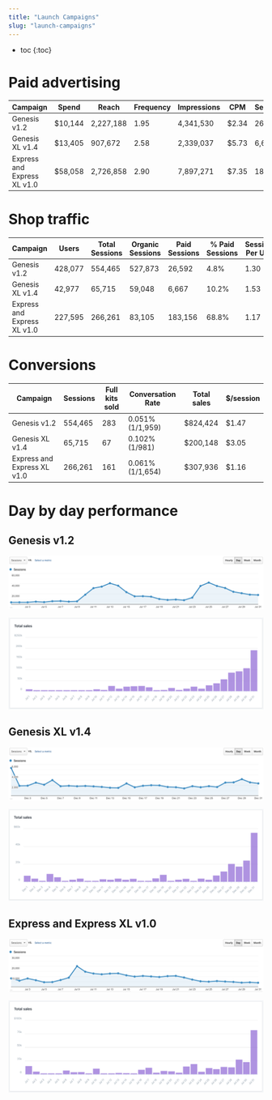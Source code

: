 ```yaml
---
title: "Launch Campaigns"
slug: "launch-campaigns"
---
```


* toc
{:toc}

# Paid advertising

|Campaign                      |Spend                         |Reach                         |Frequency                     |Impressions                   |CPM                           |Sessions                      |$/session                     |
|------------------------------|------------------------------|------------------------------|------------------------------|------------------------------|------------------------------|------------------------------|------------------------------|
|Genesis v1.2                  |$10,144                       |2,227,188                     |1.95                          |4,341,530                     |$2.34                         |26,592                        |$0.38
|Genesis XL v1.4               |$13,405                       |907,672                       |2.58                          |2,339,037                     |$5.73                         |6,667                         |$2.01
|Express and Express XL v1.0   |$58,058                       |2,726,858                     |2.90                          |7,897,271                     |$7.35                         |183,156                       |$0.32

# Shop traffic

|Campaign                      |Users                         |Total Sessions                |Organic Sessions              |Paid Sessions                 |% Paid Sessions               |Sessions Per User             |Average Duration              |
|------------------------------|------------------------------|------------------------------|------------------------------|------------------------------|------------------------------|------------------------------|------------------------------|
|Genesis v1.2                  |428,077                       |554,465                       |527,873                       |26,592                        |4.8%                          |1.30                          |1:52
|Genesis XL v1.4               |42,977                        |65,715                        |59,048                        |6,667                         |10.2%                         |1.53                          |2:12
|Express and Express XL v1.0   |227,595                       |266,261                       |83,105                        |183,156                       |68.8%                         |1.17                          |0:53

# Conversions

|Campaign                      |Sessions                      |Full kits sold                |Conversation Rate             |Total sales                   |$/session                     |
|------------------------------|------------------------------|------------------------------|------------------------------|------------------------------|------------------------------|
|Genesis v1.2                  |554,465                       |283                           |0.051% (1/1,959)              |$824,424                      |$1.47
|Genesis XL v1.4               |65,715                        |67                            |0.102% (1/981)                |$200,148                      |$3.05
|Express and Express XL v1.0   |266,261                       |161                           |0.061% (1/1,654)              |$307,936                      |$1.16

# Day by day performance
## Genesis v1.2

![genesis v1.2](_images/genesis_v1.2.png)



![genesis v1.2 total](_images/genesis_v1.2_total.png)

## Genesis XL v1.4

![genesis xl v1.4](_images/genesis_xl_v1.4.png)



![genesis xl v1.4 total](_images/genesis_xl_v1.4_total.png)

## Express and Express XL v1.0

![express v1.0](_images/express_v1.0.png)



![express v1.0 total](_images/express_v1.0_total.png)




